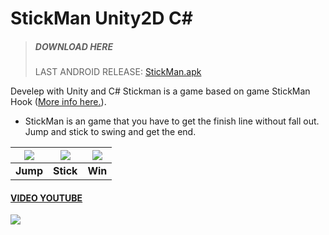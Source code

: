 # StickMan Unity2D C#
> ##### DOWNLOAD HERE
> LAST ANDROID RELEASE: [StickMan.apk](http://github.com/carlos2380/StickMan/releases/download/0.2/StickMan.apk "StickMan.apk")


Develep with Unity and C# Stickman is a game based on game StickMan Hook ([More info here.](https://play.google.com/store/apps/details?id=com.mindy.grap1&hl=es "More info here.")).

- StickMan is an game that you have to get the finish line without fall out. Jump and stick to swing and get the end.


 ![]( https://raw.githubusercontent.com/carlos2380/StickMan/master/StickMan%20Github/Start.png) |  ![]( https://raw.githubusercontent.com/carlos2380/StickMan/master/StickMan%20Github/Sticked.png) |  ![]( https://raw.githubusercontent.com/carlos2380/StickMan/master/StickMan%20Github/end.png)
:---------------: | :---------------: | :---------------: |
**Jump**  | **Stick** | **Win**



#### [VIDEO YOUTUBE](https://youtu.be/bVs-A4VNzJo "VIDEO YOUTUBE")
[ ![]( http://cdn.icon-icons.com/icons2/1584/PNG/128/3721679-youtube_108064.png)](https://youtu.be/bVs-A4VNzJo " ![]( http://cdn.icon-icons.com/icons2/1584/PNG/128/3721679-youtube_108064.png)")
